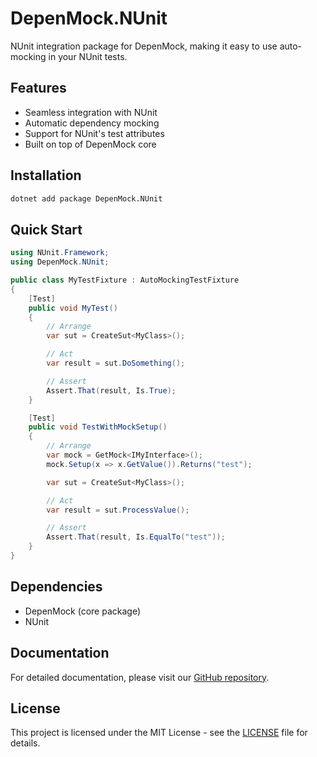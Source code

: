 # DepenMock.NUnit

NUnit integration package for DepenMock, making it easy to use auto-mocking in your NUnit tests.

## Features

- Seamless integration with NUnit
- Automatic dependency mocking
- Support for NUnit's test attributes
- Built on top of DepenMock core

## Installation

```bash
dotnet add package DepenMock.NUnit
```

## Quick Start

```csharp
using NUnit.Framework;
using DepenMock.NUnit;

public class MyTestFixture : AutoMockingTestFixture
{
    [Test]
    public void MyTest()
    {
        // Arrange
        var sut = CreateSut<MyClass>();

        // Act
        var result = sut.DoSomething();

        // Assert
        Assert.That(result, Is.True);
    }

    [Test]
    public void TestWithMockSetup()
    {
        // Arrange
        var mock = GetMock<IMyInterface>();
        mock.Setup(x => x.GetValue()).Returns("test");

        var sut = CreateSut<MyClass>();

        // Act
        var result = sut.ProcessValue();

        // Assert
        Assert.That(result, Is.EqualTo("test"));
    }
}
```

## Dependencies

- DepenMock (core package)
- NUnit

## Documentation

For detailed documentation, please visit our [GitHub repository](https://github.com/xenobiasoft/depenmock).

## License

This project is licensed under the MIT License - see the [LICENSE](LICENSE) file for details.
